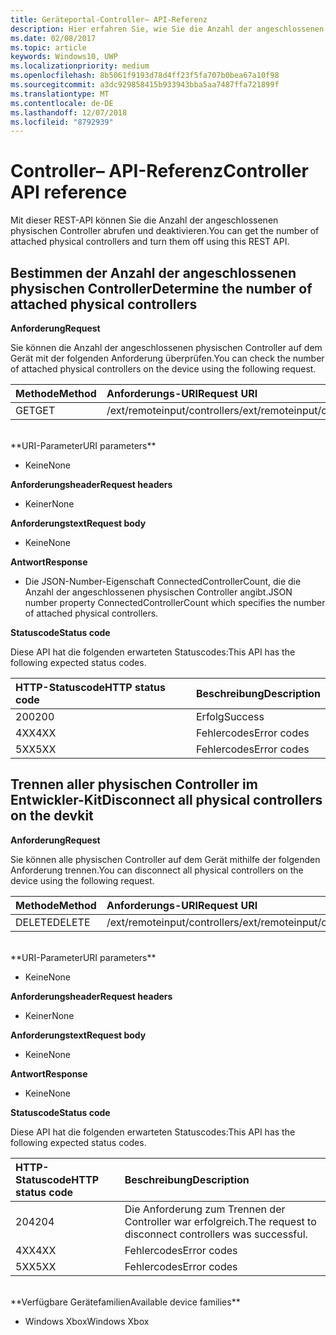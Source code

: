```yaml
---
title: Geräteportal-Controller– API-Referenz
description: Hier erfahren Sie, wie Sie die Anzahl der angeschlossenen physischen Controller abrufen und sie programmgesteuert deaktivieren.
ms.date: 02/08/2017
ms.topic: article
keywords: Windows10, UWP
ms.localizationpriority: medium
ms.openlocfilehash: 8b5061f9193d78d4ff23f5fa707b0bea67a10f98
ms.sourcegitcommit: a3dc929858415b933943bba5aa7487ffa721899f
ms.translationtype: MT
ms.contentlocale: de-DE
ms.lasthandoff: 12/07/2018
ms.locfileid: "8792939"
---
```

# <a name="controller-api-reference"></a><span data-ttu-id="a71c5-104">Controller– API-Referenz</span><span class="sxs-lookup"><span data-stu-id="a71c5-104">Controller API reference</span></span>   
<span data-ttu-id="a71c5-105">Mit dieser REST-API können Sie die Anzahl der angeschlossenen physischen Controller abrufen und deaktivieren.</span><span class="sxs-lookup"><span data-stu-id="a71c5-105">You can get the number of attached physical controllers and turn them off using this REST API.</span></span>

## <a name="determine-the-number-of-attached-physical-controllers"></a><span data-ttu-id="a71c5-106">Bestimmen der Anzahl der angeschlossenen physischen Controller</span><span class="sxs-lookup"><span data-stu-id="a71c5-106">Determine the number of attached physical controllers</span></span>

**<span data-ttu-id="a71c5-107">Anforderung</span><span class="sxs-lookup"><span data-stu-id="a71c5-107">Request</span></span>**

<span data-ttu-id="a71c5-108">Sie können die Anzahl der angeschlossenen physischen Controller auf dem Gerät mit der folgenden Anforderung überprüfen.</span><span class="sxs-lookup"><span data-stu-id="a71c5-108">You can check the number of attached physical controllers on the device using the following request.</span></span>

<span data-ttu-id="a71c5-109">Methode</span><span class="sxs-lookup"><span data-stu-id="a71c5-109">Method</span></span>      | <span data-ttu-id="a71c5-110">Anforderungs-URI</span><span class="sxs-lookup"><span data-stu-id="a71c5-110">Request URI</span></span>
:------     | :-----
<span data-ttu-id="a71c5-111">GET</span><span class="sxs-lookup"><span data-stu-id="a71c5-111">GET</span></span> | <span data-ttu-id="a71c5-112">/ext/remoteinput/controllers</span><span class="sxs-lookup"><span data-stu-id="a71c5-112">/ext/remoteinput/controllers</span></span>
<br />
**<span data-ttu-id="a71c5-113">URI-Parameter</span><span class="sxs-lookup"><span data-stu-id="a71c5-113">URI parameters</span></span>**

- <span data-ttu-id="a71c5-114">Keine</span><span class="sxs-lookup"><span data-stu-id="a71c5-114">None</span></span>

**<span data-ttu-id="a71c5-115">Anforderungsheader</span><span class="sxs-lookup"><span data-stu-id="a71c5-115">Request headers</span></span>**

- <span data-ttu-id="a71c5-116">Keiner</span><span class="sxs-lookup"><span data-stu-id="a71c5-116">None</span></span>

**<span data-ttu-id="a71c5-117">Anforderungstext</span><span class="sxs-lookup"><span data-stu-id="a71c5-117">Request body</span></span>**   

- <span data-ttu-id="a71c5-118">Keine</span><span class="sxs-lookup"><span data-stu-id="a71c5-118">None</span></span>

**<span data-ttu-id="a71c5-119">Antwort</span><span class="sxs-lookup"><span data-stu-id="a71c5-119">Response</span></span>**   

- <span data-ttu-id="a71c5-120">Die JSON-Number-Eigenschaft ConnectedControllerCount, die die Anzahl der angeschlossenen physischen Controller angibt.</span><span class="sxs-lookup"><span data-stu-id="a71c5-120">JSON number property ConnectedControllerCount which specifies the number of attached physical controllers.</span></span>

**<span data-ttu-id="a71c5-121">Statuscode</span><span class="sxs-lookup"><span data-stu-id="a71c5-121">Status code</span></span>**

<span data-ttu-id="a71c5-122">Diese API hat die folgenden erwarteten Statuscodes:</span><span class="sxs-lookup"><span data-stu-id="a71c5-122">This API has the following expected status codes.</span></span>

<span data-ttu-id="a71c5-123">HTTP-Statuscode</span><span class="sxs-lookup"><span data-stu-id="a71c5-123">HTTP status code</span></span>      | <span data-ttu-id="a71c5-124">Beschreibung</span><span class="sxs-lookup"><span data-stu-id="a71c5-124">Description</span></span>
:------     | :-----
<span data-ttu-id="a71c5-125">200</span><span class="sxs-lookup"><span data-stu-id="a71c5-125">200</span></span> | <span data-ttu-id="a71c5-126">Erfolg</span><span class="sxs-lookup"><span data-stu-id="a71c5-126">Success</span></span>
<span data-ttu-id="a71c5-127">4XX</span><span class="sxs-lookup"><span data-stu-id="a71c5-127">4XX</span></span> | <span data-ttu-id="a71c5-128">Fehlercodes</span><span class="sxs-lookup"><span data-stu-id="a71c5-128">Error codes</span></span>
<span data-ttu-id="a71c5-129">5XX</span><span class="sxs-lookup"><span data-stu-id="a71c5-129">5XX</span></span> | <span data-ttu-id="a71c5-130">Fehlercodes</span><span class="sxs-lookup"><span data-stu-id="a71c5-130">Error codes</span></span>

## <a name="disconnect-all-physical-controllers-on-the-devkit"></a><span data-ttu-id="a71c5-131">Trennen aller physischen Controller im Entwickler-Kit</span><span class="sxs-lookup"><span data-stu-id="a71c5-131">Disconnect all physical controllers on the devkit</span></span>

**<span data-ttu-id="a71c5-132">Anforderung</span><span class="sxs-lookup"><span data-stu-id="a71c5-132">Request</span></span>**

<span data-ttu-id="a71c5-133">Sie können alle physischen Controller auf dem Gerät mithilfe der folgenden Anforderung trennen.</span><span class="sxs-lookup"><span data-stu-id="a71c5-133">You can disconnect all physical controllers on the device using the following request.</span></span>

<span data-ttu-id="a71c5-134">Methode</span><span class="sxs-lookup"><span data-stu-id="a71c5-134">Method</span></span>      | <span data-ttu-id="a71c5-135">Anforderungs-URI</span><span class="sxs-lookup"><span data-stu-id="a71c5-135">Request URI</span></span>
:------     | :-----
<span data-ttu-id="a71c5-136">DELETE</span><span class="sxs-lookup"><span data-stu-id="a71c5-136">DELETE</span></span> | <span data-ttu-id="a71c5-137">/ext/remoteinput/controllers</span><span class="sxs-lookup"><span data-stu-id="a71c5-137">/ext/remoteinput/controllers</span></span>
<br />
**<span data-ttu-id="a71c5-138">URI-Parameter</span><span class="sxs-lookup"><span data-stu-id="a71c5-138">URI parameters</span></span>**

- <span data-ttu-id="a71c5-139">Keine</span><span class="sxs-lookup"><span data-stu-id="a71c5-139">None</span></span>

**<span data-ttu-id="a71c5-140">Anforderungsheader</span><span class="sxs-lookup"><span data-stu-id="a71c5-140">Request headers</span></span>**

- <span data-ttu-id="a71c5-141">Keiner</span><span class="sxs-lookup"><span data-stu-id="a71c5-141">None</span></span>

**<span data-ttu-id="a71c5-142">Anforderungstext</span><span class="sxs-lookup"><span data-stu-id="a71c5-142">Request body</span></span>**   

- <span data-ttu-id="a71c5-143">Keine</span><span class="sxs-lookup"><span data-stu-id="a71c5-143">None</span></span>

**<span data-ttu-id="a71c5-144">Antwort</span><span class="sxs-lookup"><span data-stu-id="a71c5-144">Response</span></span>**   

- <span data-ttu-id="a71c5-145">Keine</span><span class="sxs-lookup"><span data-stu-id="a71c5-145">None</span></span> 

**<span data-ttu-id="a71c5-146">Statuscode</span><span class="sxs-lookup"><span data-stu-id="a71c5-146">Status code</span></span>**

<span data-ttu-id="a71c5-147">Diese API hat die folgenden erwarteten Statuscodes:</span><span class="sxs-lookup"><span data-stu-id="a71c5-147">This API has the following expected status codes.</span></span>

<span data-ttu-id="a71c5-148">HTTP-Statuscode</span><span class="sxs-lookup"><span data-stu-id="a71c5-148">HTTP status code</span></span>      | <span data-ttu-id="a71c5-149">Beschreibung</span><span class="sxs-lookup"><span data-stu-id="a71c5-149">Description</span></span>
:------     | :-----
<span data-ttu-id="a71c5-150">204</span><span class="sxs-lookup"><span data-stu-id="a71c5-150">204</span></span> | <span data-ttu-id="a71c5-151">Die Anforderung zum Trennen der Controller war erfolgreich.</span><span class="sxs-lookup"><span data-stu-id="a71c5-151">The request to disconnect controllers was successful.</span></span>
<span data-ttu-id="a71c5-152">4XX</span><span class="sxs-lookup"><span data-stu-id="a71c5-152">4XX</span></span> | <span data-ttu-id="a71c5-153">Fehlercodes</span><span class="sxs-lookup"><span data-stu-id="a71c5-153">Error codes</span></span>
<span data-ttu-id="a71c5-154">5XX</span><span class="sxs-lookup"><span data-stu-id="a71c5-154">5XX</span></span> | <span data-ttu-id="a71c5-155">Fehlercodes</span><span class="sxs-lookup"><span data-stu-id="a71c5-155">Error codes</span></span>

<br />
**<span data-ttu-id="a71c5-156">Verfügbare Gerätefamilien</span><span class="sxs-lookup"><span data-stu-id="a71c5-156">Available device families</span></span>**

* <span data-ttu-id="a71c5-157">Windows Xbox</span><span class="sxs-lookup"><span data-stu-id="a71c5-157">Windows Xbox</span></span>

